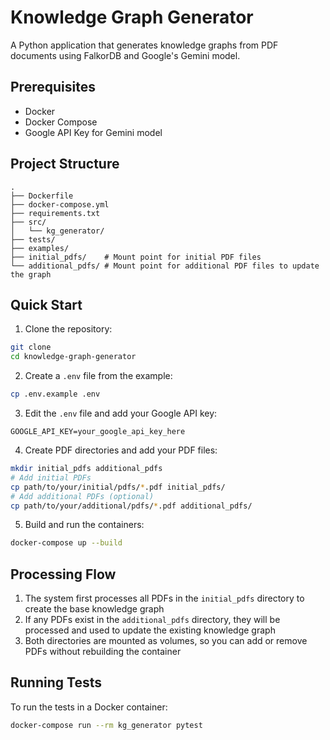 # Knowledge Graph Generator

A Python application that generates knowledge graphs from PDF documents using FalkorDB and Google's Gemini model.

## Prerequisites

- Docker
- Docker Compose
- Google API Key for Gemini model

## Project Structure

```
.
├── Dockerfile
├── docker-compose.yml
├── requirements.txt
├── src/
│   └── kg_generator/
├── tests/
├── examples/
├── initial_pdfs/    # Mount point for initial PDF files
└── additional_pdfs/ # Mount point for additional PDF files to update the graph
```

## Quick Start

1. Clone the repository:
```bash
git clone
cd knowledge-graph-generator
```

2. Create a `.env` file from the example:
```bash
cp .env.example .env
```

3. Edit the `.env` file and add your Google API key:
```
GOOGLE_API_KEY=your_google_api_key_here
```

4. Create PDF directories and add your PDF files:
```bash
mkdir initial_pdfs additional_pdfs
# Add initial PDFs
cp path/to/your/initial/pdfs/*.pdf initial_pdfs/
# Add additional PDFs (optional)
cp path/to/your/additional/pdfs/*.pdf additional_pdfs/
```

5. Build and run the containers:
```bash
docker-compose up --build
```

## Processing Flow

1. The system first processes all PDFs in the `initial_pdfs` directory to create the base knowledge graph
2. If any PDFs exist in the `additional_pdfs` directory, they will be processed and used to update the existing knowledge graph
3. Both directories are mounted as volumes, so you can add or remove PDFs without rebuilding the container

## Running Tests

To run the tests in a Docker container:

```bash
docker-compose run --rm kg_generator pytest
```
